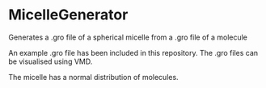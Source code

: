 # MicelleGenerator
Generates a .gro file of a spherical micelle from a .gro file of a molecule

An example .gro file has been included in this repository.
The .gro files can be visualised using VMD. 

The micelle has a normal distribution of molecules.
